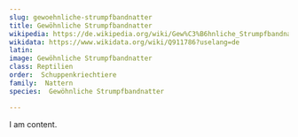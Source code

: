 ```yaml
---
slug: gewoehnliche-strumpfbandnatter
title: Gewöhnliche Strumpfbandnatter 
wikipedia: https://de.wikipedia.org/wiki/Gew%C3%B6hnliche_Strumpfbandnatter
wikidata: https://www.wikidata.org/wiki/Q911786?uselang=de 
latin:
image: Gewöhnliche Strumpfbandnatter 
class: Reptilien
order:  Schuppenkriechtiere
family:  Nattern
species:  Gewöhnliche Strumpfbandnatter 

---
```


I am content.

